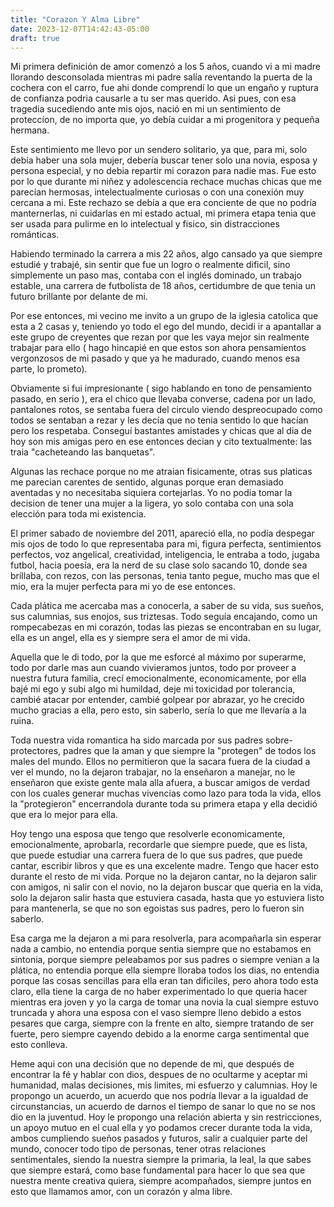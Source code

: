 ```yaml
---
title: "Corazon Y Alma Libre"
date: 2023-12-07T14:42:43-05:00
draft: true
---
```


Mi primera definición de amor comenzó a los 5 años, cuando vi a mi madre llorando desconsolada mientras mi padre salía reventando la puerta de la cochera con el carro, fue ahi donde comprendí lo que un engaño y ruptura de confianza podria causarle a tu ser mas querido. Asi pues, con esa tragedia sucediendo ante mis ojos, nació en mi un sentimiento de proteccíon, de no importa que, yo debía cuidar a mi progenitora y pequeña hermana.

Este sentimiento me llevo por un sendero solitario, ya que, para mi, solo debía haber una sola mujer, debería buscar tener solo una novia, esposa y persona especial, y no debia repartir mi corazon para nadie mas. Fue esto por lo que durante mi niñez y adolescencia rechace muchas chicas que me parecían hermosas, intelectualmente curiosas o con una conexión muy cercana a mi. Este rechazo se debía a que era conciente de que no podría manternerlas, ni cuidarlas en mi estado actual, mi primera etapa tenia que ser usada para pulirme en lo intelectual y fisico, sin distracciones románticas.

Habiendo terminado la carrera a mis 22 años, algo cansado ya que siempre estudié y trabajé, sin sentir que fue un logro o realmente dificil, sino simplemente un paso mas, contaba con el inglés dominado, un trabajo estable, una carrera de futbolista de 18 años, certidumbre de que tenia un futuro brillante por delante de mi. 

Por ese entonces, mi vecino me invito a un grupo de la iglesia catolica que esta a 2 casas y, teniendo yo todo el ego del mundo, decidi ir a apantallar a este grupo de creyentes que rezan por que les vaya mejor sin realmente trabajar para ello ( hago hincapié en que estos son ahora pensamientos vergonzosos de mi pasado y que ya he madurado, cuando menos esa parte, lo prometo).

Obviamente si fui impresionante ( sigo hablando en tono de pensamiento pasado, en serio ), era el chico que llevaba converse, cadena por un lado, pantalones rotos, se sentaba fuera del circulo viendo despreocupado como todos se sentaban a rezar y les decía que no tenia sentido lo que hacían pero los respetaba. Conseguí bastantes amistades y chicas que al dia de hoy son mis amigas pero en ese entonces decian y cito textualmente:  las traia "cacheteando las banquetas".

Algunas las rechace porque no me atraian fisicamente, otras sus platicas me parecian carentes de sentido, algunas porque eran demasiado aventadas y no necesitaba siquiera cortejarlas. Yo no podia tomar la decision de tener una mujer a la ligera, yo solo contaba con una sola elección para toda mi existencia.

El primer sabado de noviembre del 2011, apareció ella, no podía despegar mis ojos de todo lo que representaba para mi, figura perfecta, sentimientos perfectos, voz angelical, creatividad, inteligencia, le entraba a todo, jugaba futbol, hacia poesía, era la nerd de su clase solo sacando 10, donde sea brillaba, con rezos, con las personas, tenia tanto pegue, mucho mas que el mio, era la mujer perfecta para mi yo de ese entonces.

Cada plática me acercaba mas a conocerla, a saber de su vida, sus sueños, sus calumnias, sus enojos, sus triztesas. Todo seguía encajando, como un rompecabezas en mi corazón, todas las piezas se encontraban en su lugar, ella es un  angel, ella es y siempre sera el amor de mi vida. 

Aquella que le di todo, por la que me esforcé al máximo por superarme, todo por darle mas aun cuando vivieramos juntos, todo por proveer a nuestra futura familia, crecí emocionalmente, economicamente, por ella bajé mi ego y subi algo mi humildad, deje mi toxicidad por tolerancia, cambié atacar por entender, cambié golpear por abrazar, yo he crecido mucho gracias a ella, pero esto, sin saberlo, sería lo que me llevaría a la ruina.

Toda nuestra vida romantica ha sido marcada por sus padres sobre-protectores, padres que la aman y que siempre la "protegen" de todos los males del mundo. Ellos no permitieron que la sacara fuera de la ciudad a ver el mundo, no la dejaron trabajar, no la enseñaron a manejar, no le enseñaron que existe gente mala alla afuera, a buscar amigos de verdad con los cuales generar muchas vivencias como lazo para toda la vida, ellos la "protegieron" encerrandola durante toda su primera etapa y ella decidió que era lo mejor para ella.

Hoy tengo una esposa que tengo que resolverle economicamente, emocionalmente, aprobarla, recordarle que siempre puede, que es lista, que puede estudiar una carrera fuera de lo que sus padres, que puede cantar, escribir libros y que es una excelente madre. Tengo que hacer esto durante el resto de mi vida. Porque no la dejaron cantar, no la dejaron salir con amigos, ni salir con el novio, no la dejaron buscar que queria en la vida, solo la dejaron salir hasta que estuviera casada, hasta que yo estuviera listo para mantenerla, se que no son egoistas sus padres, pero lo fueron sin saberlo.

Esa carga me la dejaron a mi para resolverla, para acompañarla sin esperar nada a cambio, no entendia porque sentia siempre que no estabamos en sintonia, porque siempre peleabamos por sus padres o siempre venian a la plática, no entendia porque ella siempre lloraba todos los dias, no entendia porque las cosas sencillas para ella eran tan dificiles, pero ahora todo esta claro, ella tiene la carga de no haber experimentado lo que queria hacer mientras era joven y yo la carga de tomar una novia la cual siempre estuvo truncada y ahora una esposa con el vaso siempre lleno debido a estos pesares que carga, siempre con la frente en alto, siempre tratando de ser fuerte, pero siempre cayendo debido a la enorme carga sentimental que esto conlleva.

Heme aqui con una decisión que no depende de mi, que después de encontrar la fé y hablar con dios, despues de no ocultarme y aceptar mi humanidad, malas decisiones, mis limites, mi esfuerzo y calumnias. Hoy le propongo un acuerdo, un acuerdo que nos podría llevar a la igualdad de circunstancias, un acuerdo de darnos el tiempo de sanar lo que no se nos dio en la juventud. Hoy le propongo una relación abierta y sin restricciones, un apoyo mutuo en el cual ella y yo podamos crecer durante toda la vida, ambos cumpliendo sueños pasados y futuros, salir a cualquier parte del mundo, conocer todo tipo de personas, tener otras relaciones sentimentales, siendo la nuestra siempre la primaria, la leal, la que sabes que siempre estará, como base fundamental para hacer lo que sea que nuestra mente creativa quiera, siempre acompañados, siempre juntos en esto que llamamos amor, con un corazón y alma libre.



